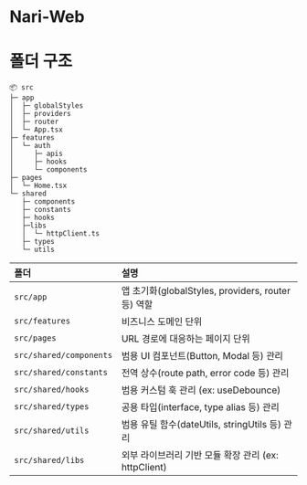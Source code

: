 # Nari-Web

# 폴더 구조

```
📦 src
├─ app
│  ├─ globalStyles
│  ├─ providers
│  ├─ router
│  └─ App.tsx
├─ features
│  └─ auth
│     ├─ apis
│     ├─ hooks
│     └─ components
├─ pages
│  └─ Home.tsx
└─ shared
   ├─ components
   ├─ constants
   ├─ hooks
   ├─libs
   │  └─ httpClient.ts
   ├─ types
   └─ utils
```

| 폴더                    | 설명                                                 |
| :---------------------- | :--------------------------------------------------- |
| `src/app`               | 앱 초기화(globalStyles, providers, router 등) 역할   |
| `src/features`          | 비즈니스 도메인 단위                                 |
| `src/pages`             | URL 경로에 대응하는 페이지 단위                      |
| `src/shared/components` | 범용 UI 컴포넌트(Button, Modal 등) 관리              |
| `src/shared/constants`  | 전역 상수(route path, error code 등) 관리            |
| `src/shared/hooks`      | 범용 커스텀 훅 관리 (ex: useDebounce)                |
| `src/shared/types`      | 공용 타입(interface, type alias 등) 관리             |
| `src/shared/utils`      | 범용 유틸 함수(dateUtils, stringUtils 등) 관리       |
| `src/shared/libs`       | 외부 라이브러리 기반 모듈 확장 관리 (ex: httpClient) |
